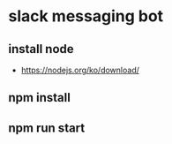 # slack messaging bot

## install node

- <https://nodejs.org/ko/download/>  

## npm install  

## npm run start  
